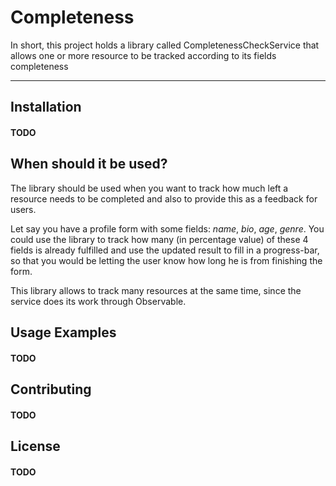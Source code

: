 # Completeness
In short, this project holds a library called CompletenessCheckService that allows one or more resource to be tracked according to its fields completeness
___

## Installation

#### TODO

## When should it be used?

The library should be used when you want to track how much left a resource needs to be completed and also to provide this as a feedback for users.

Let say you have a profile form with some fields: _name_, _bio_, _age_, _genre_. You could use the library to track how many (in percentage value) of these 4 fields is already fulfilled and use the updated result to fill in a progress-bar, so that you would be letting the user know how long he is from finishing the form.

This library allows to track many resources at the same time, since the service does its work through Observable.

## Usage Examples

#### TODO

## Contributing

#### TODO

## License

#### TODO
